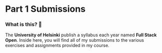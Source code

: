 # Part 1 Submissions

### What is this? 🤔

The **University of Helsinki** publish a syllabus each year named **Full Stack Open**.
Inside here, you will find all of my submissions to the various exercises and assignments provided in my course.
